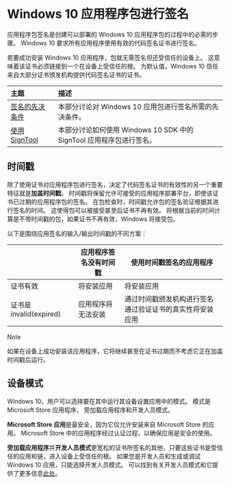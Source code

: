 # <a name="signing-windows-10-app-package"></a>Windows 10 应用程序包进行签名 

应用程序包签名是创建可以部署的 Windows 10 应用程序包的过程中的必需的步骤。 Windows 10 要求所有应用程序使用有效的代码签名证书进行签名。 

若要成功安装 Windows 10 应用程序，包就无需签名但还受信任的设备上。 这意味着该证书必须链接到一个在设备上受信任的根。 为默认值，Windows 10 信任来自大部分证书颁发机构提供代码签名证书的证书。 

|主题| 描述 |
|:---|:---|
|[签名的先决条件](https://docs.microsoft.com/en-us/windows/uwp/packaging/sign-app-package-using-signtool?context=/windows/msix/render#prerequisites)| 本部分讨论对 Windows 10 应用包进行签名所需的先决条件。 | 
|[使用 SignTool](https://docs.microsoft.com/en-us/windows/uwp/packaging/sign-app-package-using-signtool?context=/windows/msix/render#using-signtool)| 本部分讨论如何使用 Windows 10 SDK 中的 SignTool 应用程序包进行签名。|

## <a name="timestamping"></a>时间戳 

除了使用证书对应用程序包进行签名，决定了代码签名证书的有效性的另一个重要特征就是**加盖时间戳**。 时间戳将保留允许可接受的应用程序部署平台，即使该证书已过期的应用程序包的签名。 在包检查时，时间戳允许包的签名验证根据其进行签名的时间。 这使得包可以被接受甚至后证书不再有效。 将根据当前的时间计算是不带时间戳的包，如果证书不再有效，Windows 将接受包。 

以下是围绕应用签名的输入/输出时间戳的不同方案：

| |应用程序签名没有时间戳 | 使用时间戳签名的应用程序 |
|---|---------------------------------- | ------------------------------- |
| 证书有效 |将安装应用 | 将安装应用 |
| 证书是 invalid(expired) | 应用程序将无法安装 | 通过时间戳颁发机构进行签名通过验证证书的真实性将安装应用 |

 > [!NOTE]
 > 如果在设备上成功安装该应用程序，它将继续甚至在证书过期而不考虑它正在加盖时间戳后运行。 

## <a name="device-mode"></a>设备模式

Windows 10，用户可以选择要在其中运行其设备设置应用中的模式。 模式是 Microsoft Store 应用程序、 旁加载应用程序和开发人员模式。 

**Microsoft Store 应用**是最安全，因为它仅允许安装来自 Microsoft Store 的应用。 Microsoft Store 中的应用程序经过认证过程，以确保应用是安全的使用。 

**旁加载应用程序**并**开发人员模式**更宽松的证书所签名的其他，只要这些证书是受信任的应用和链，进入设备上受信任的根。 如果您是开发人员和生成或调试 Windows 10 应用，只能选择开发人员模式。 可以找到有关开发人员模式和它提供了更多信息[此处](https://docs.microsoft.com/en-us/windows/uwp/get-started/enable-your-device-for-development)。 

